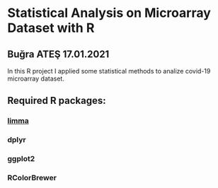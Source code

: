 # Statistical Analysis on Microarray Dataset with R
## Buğra ATEŞ 17.01.2021

In this R project I applied some statistical methods to analize covid-19 microarray dataset. 
## Required R packages: 
### [limma](www.youtube.com)
### dplyr
### ggplot2
### RColorBrewer
